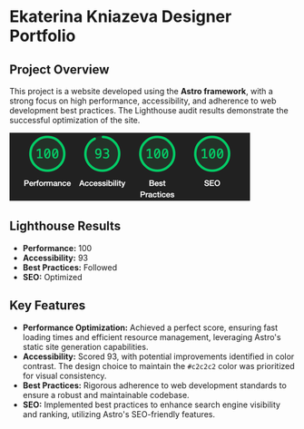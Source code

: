 # Ekaterina Kniazeva Designer Portfolio

## Project Overview
This project is a website developed using the **Astro framework**, with a strong focus on high performance, accessibility, and adherence to web development best practices. The Lighthouse audit results demonstrate the successful optimization of the site.

![readme.png](readme.png)
## Lighthouse Results
- **Performance:** 100
- **Accessibility:** 93
- **Best Practices:** Followed
- **SEO:** Optimized

## Key Features
- **Performance Optimization:** Achieved a perfect score, ensuring fast loading times and efficient resource management, leveraging Astro's static site generation capabilities.
- **Accessibility:** Scored 93, with potential improvements identified in color contrast. The design choice to maintain the `#c2c2c2` color was prioritized for visual consistency.
- **Best Practices:** Rigorous adherence to web development standards to ensure a robust and maintainable codebase.
- **SEO:** Implemented best practices to enhance search engine visibility and ranking, utilizing Astro's SEO-friendly features.
